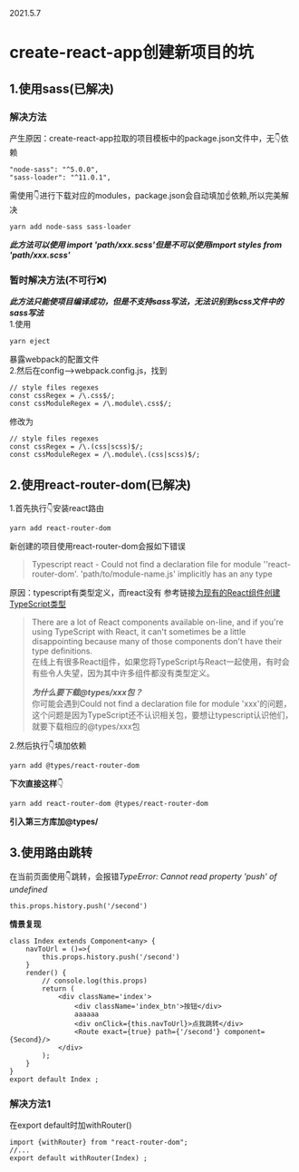 2021.5.7
# create-react-app创建新项目的坑
## 1.使用sass(已解决)
### 解决方法
产生原因：create-react-app拉取的项目模板中的package.json文件中，无:point_down:依赖
```
"node-sass": "^5.0.0",
"sass-loader": "^11.0.1",
```
需使用:point_down:进行下载对应的modules，package.json会自动填加:point_up:依赖,所以完美解决
```
yarn add node-sass sass-loader
```
***此方法可以使用 import 'path/xxx.scss'但是不可以使用import styles from 'path/xxx.scss'*** 
### 暂时解决方法(不可行:x:)
***此方法只能使项目编译成功，但是不支持sass写法，无法识别到scss文件中的sass写法***  
1.使用
```
yarn eject
```
暴露webpack的配置文件  
2.然后在config-->webpack.config.js，找到  
```
// style files regexes
const cssRegex = /\.css$/;
const cssModuleRegex = /\.module\.css$/;
```
修改为
```
// style files regexes
const cssRegex = /\.(css|scss)$/;
const cssModuleRegex = /\.module\.(css|scss)$/;
```
## 2.使用react-router-dom(已解决)
1.首先执行:point_down:安装react路由 
```
yarn add react-router-dom
```
新创建的项目使用react-router-dom会报如下错误
>Typescript react - Could not find a declaration file for module ''react-router-dom'. 'path/to/module-name.js' implicitly has an any type

原因：typescript有类型定义，而react没有
参考链接[为现有的React组件创建TypeScript类型](https://templecoding.com/blog/2016/03/31/creating-typescript-typings-for-existing-react-components)
>There are a lot of React components available on-line, and if you're using TypeScript with React, it can't sometimes be a little disappointing because many of those components don't have their type definitions.  
>在线上有很多React组件，如果您将TypeScript与React一起使用，有时会有些令人失望，因为其中许多组件都没有类型定义。  
>
>***为什么要下载@types/xxx包？***  
>你可能会遇到Could not find a declaration file for module 'xxx'的问题，这个问题是因为TypeScript还不认识相关包，要想让typescript认识他们，就要下载相应的@types/xxx包

2.然后执行:point_down:填加依赖 
```
yarn add @types/react-router-dom
```
**下次直接这样**:point_down:
```
yarn add react-router-dom @types/react-router-dom
```
**引入第三方库加@types/**
## 3.使用路由跳转
在当前页面使用:point_down:跳转，会报错*TypeError: Cannot read property 'push' of undefined*
```
this.props.history.push('/second')
```
**情景复现**
```
class Index extends Component<any> {
    navToUrl = ()=>{
        this.props.history.push('/second')
    }
    render() {
        // console.log(this.props)
        return (
            <div className='index'>
                <div className='index_btn'>按钮</div>
                aaaaaa
                <div onClick={this.navToUrl}>点我跳转</div>
                <Route exact={true} path={'/second'} component={Second}/>
            </div>
        );
    }
}
export default Index ;
```
### 解决方法1
在export default时加withRouter()
```
import {withRouter} from "react-router-dom";
//...
export default withRouter(Index) ;
```
